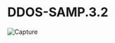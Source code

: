# DDOS-SAMP.3.2

![Capture](https://user-images.githubusercontent.com/111334471/236481623-147323eb-74e8-4a09-9cee-d2bbec86e879.PNG)

